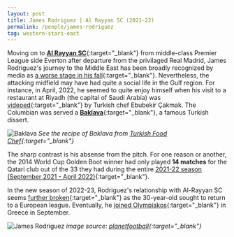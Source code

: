 ```yaml
---
layout: post
title: James Rodriguez | Al Rayyan SC (2021-22)
permalink: /people/james-rodriguez
tag: western-stars-east
---
```


Moving on to [**Al Rayyan SC**](https://alrayyansc.qa/?lang=en "a Qatar website"){:target="_blank"} from middle-class Premier League side Everton after departure from the privilaged Real Madrid, James Rodriguez's journey to the Middle East has been broadly recognized by media as [a worse stage in his fall](https://www.goal.com/en-us/news/fall-james-rodriguez-qatar-switch-new-low-colombian-icon/o0rbnzaouorj10k4qd7z5gfda){:target="_blank"}. Nevertheless, the attacking midfield may have had quite a social life in the Gulf region. For instance, in April, 2022, he seemed to quite enjoy himself when his visit to a restaurant at Riyadh (the capital of Saudi Arabia) was [videoed](https://www.tiktok.com/@ebudiyebiri/video/7087273422190890242 "redirect to TikTok video"){:target="_blank"} by Turkish chef Ebubekir Çakmak. The Columbian was served a [**Baklava**](https://en.wikipedia.org/wiki/Baklava){:target="_blank"}, a famous Turkish dissert. 

![Baklava]({{site.baseurl}}/images/western_stars_east/baklava.jpg)
*See the recipe of Baklava from [Turkish Food Chef](https://turkishfoodchef.com/baklava-original-turkish-baklava-recipe/){:target="_blank"}*

The sharp contrast is his absense from the pitch. For one reason or another, the 2014 World Cup Golden Boot winner had only played **14 matches** for the Qatari club out of the 33 they had during the entire [2021-22 season (September 2021 - April 2022)](https://www.transfermarkt.us/james-rodriguez/leistungsdaten/spieler/88103/plus/0?saison=2021){:target="_blank"}.

In the new season of 2022-23, Rodriguez's relationship with Al-Rayyan SC seems [further broken](https://www.archyde.com/james-rodriguez-smiles-as-al-rayyan-goes-to-the-bottom-of-the-table/){:target="_blank"} as the 30-year-old sought to return to a European league. Eventually, he [joined Olympiakos](https://www.espn.com/soccer/soccer-transfers/story/4747224/ex-real-madrid-star-james-rodriguez-joins-greek-champions-olympiakos){:target="_blank"} in Greece in September.

![James Rodriguez]({{site.baseurl}}/images/western_stars_east/James-Rodriguez.jpg)
*image source: [planetfootball](https://www.planetfootball.com/videos/watch-former-everton-player-james-rodriguez-scores-first-goal-for-qatari-club-with-slick-finish/){:target="_blank"}*
